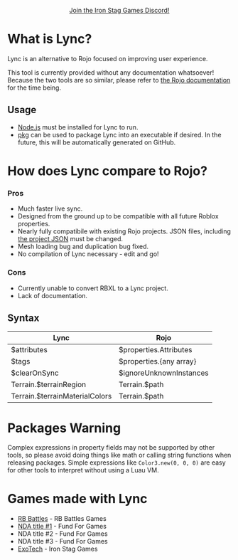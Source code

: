 <p align="center"><a href="https://discord.gg/n33vdDr">Join the Iron Stag Games Discord!</a></p>

# What is Lync?

Lync is an alternative to Rojo focused on improving user experience.

This tool is currently provided without any documentation whatsoever! Because the two tools are so similar, please refer to [the Rojo documentation](https://rojo.space/docs/v7/) for the time being.

## Usage

- [Node.js](https://nodejs.org/) must be installed for Lync to run.
- [pkg](https://www.npmjs.com/package/pkg) can be used to package Lync into an executable if desired. In the future, this will be automatically generated on GitHub.

# How does Lync compare to Rojo?

### Pros
- Much faster live sync.
- Designed from the ground up to be compatible with all future Roblox properties.
- Nearly fully compatibile with existing Rojo projects. JSON files, including [the project JSON](https://github.com/Iron-Stag-Games/Lync/blob/main/Sample%20Project/default.project.json) must be changed.
- Mesh loading bug and duplication bug fixed.
- No compilation of Lync necessary - edit and go!

### Cons
- Currently unable to convert RBXL to a Lync project.
- Lack of documentation.


## Syntax
| Lync | Rojo |
|-|-|
| $attributes | $properties.Attributes |
| $tags | $properties.{any array} |
| $clearOnSync | $ignoreUnknownInstances |
| Terrain.$terrainRegion | Terrain.$path |
| Terrain.$terrainMaterialColors | Terrain.$path |


# Packages Warning

Complex expressions in property fields may not be supported by other tools, so please avoid doing things like math or calling string functions when releasing packages.
Simple expressions like `Color3.new(0, 0, 0)` are easy for other tools to interpret without using a Luau VM.

# Games made with Lync

- [RB Battles](https://www.roblox.com/games/5036207802) - RB Battles Games
- [NDA title #1](https://www.roblox.com/games/8875360163) - Fund For Games
- NDA title #2 - Fund For Games
- NDA title #3 - Fund For Games
- [ExoTech](https://www.roblox.com/games/7634484468) - Iron Stag Games
